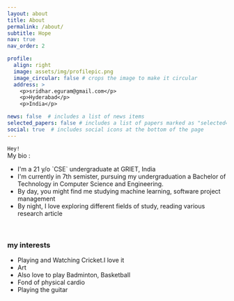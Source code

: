 ```yaml
---
layout: about
title: About
permalink: /about/
subtitle: Hope
nav: true
nav_order: 2

profile:
  align: right
  image: assets/img/profilepic.png
  image_circular: false # crops the image to make it circular
  address: >
    <p>sridhar.eguram@gmail.com</p>
    <p>Hyderabad</p>
    <p>India</p>

news: false  # includes a list of news items
selected_papers: false # includes a list of papers marked as "selected={true}"
social: true  # includes social icons at the bottom of the page
---
```


`Hey!` <br>
My bio :
<ul>
  <li>I'm a 21 y/o `CSE` undergraduate at GRIET, India</li>
  <li>I'm currently in 7th semister, pursuing my undergraduation a Bachelor of Technology in Computer Science and Engineering.</li>
  <li> By day, you might find me studying machine learning, software project management </li>
  <li> By night, I love exploring different fields of study, reading various research article </li>
</ul>

<br>

<h3> my interests</h3>
<ul>
  <li>Playing and Watching Cricket.I love it</li>
  <li>Art</li>
  <li>Also love to play Badminton, Basketball</li>
  <li>Fond of physical cardio</li>
  <li>Playing the guitar</li>
</ul>
